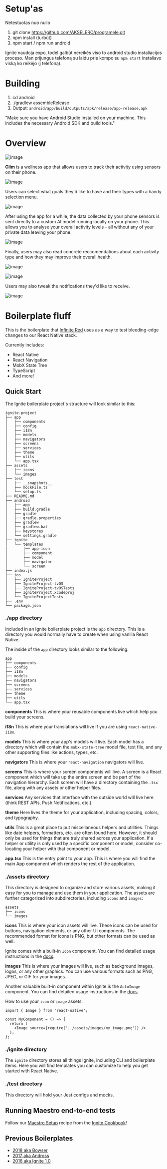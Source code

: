# Setup'as
Netestuotas nuo nulio
1. git clone https://github.com/AKSELERO/programele.git
2. npm install (turbūt)
3. npm start / npm run android

Ignite naudoja expo, todėl galbūt nereikės viso to android studio instaliacijos proceso. Man prijungus telefoną su laidu prie kompo su `npm start` instaliavo viską ko reikėjo (į telefoną).

# Building
1. cd android
2. ./gradlew assembleRelease
3. Output: `android/app/build/outputs/apk/release/app-release.apk`

"Make sure you have Android Studio installed on your machine. This includes the necessary Android SDK and build tools."

# Overview

![image](https://github.com/user-attachments/assets/87147308-73ae-4804-8f46-f142be03e99b)

**Glim** is a wellness app that allows users to track their activity using sensors on their phone.

![image](https://github.com/user-attachments/assets/50d3b2f3-b93f-4202-9ddd-7128d29206a0)

Users can select what goals they'd like to have and their types with a handy selection menu.

![image](https://github.com/user-attachments/assets/8b6a0ccd-058c-4ee9-9ddb-fbf85fdc14eb)

After using the app for a while, the data collected by your phone sensors is sent directly to a custom AI model running locally on your phone. This allows you to analyse your overall activity levels - all without any of your private data leaving your phone.

![image](https://github.com/user-attachments/assets/b1dbeb3a-b20a-4b4a-98ec-a117ad4dcb04)

Finally, users may also read concrete reccomendations about each activity type and how they may improve their overall health.

![image](https://github.com/user-attachments/assets/2ee1374f-2aca-4e75-8c6a-e160a2a7e30f)

![image](https://github.com/user-attachments/assets/63098b1a-667c-49d5-a6fb-f8cce5b2c3b3)

Users may also tweak the notifications they'd like to receive.

![image](https://github.com/user-attachments/assets/704314be-9719-47ef-baa9-d495ec1e9e7a)


# Boilerplate fluff

This is the boilerplate that [Infinite Red](https://infinite.red) uses as a way to test bleeding-edge changes to our React Native stack.

Currently includes:

- React Native
- React Navigation
- MobX State Tree
- TypeScript
- And more!

## Quick Start

The Ignite boilerplate project's structure will look similar to this:

```
ignite-project
├── app
│   ├── components
│   ├── config
│   ├── i18n
│   ├── models
│   ├── navigators
│   ├── screens
│   ├── services
│   ├── theme
│   ├── utils
│   └── app.tsx
├── assets
│   ├── icons
│   └── images
├── test
│   ├── __snapshots__
│   ├── mockFile.ts
│   └── setup.ts
├── README.md
├── android
│   ├── app
│   ├── build.gradle
│   ├── gradle
│   ├── gradle.properties
│   ├── gradlew
│   ├── gradlew.bat
│   ├── keystores
│   └── settings.gradle
├── ignite
│   └── templates
|       |── app-icon
│       ├── component
│       ├── model
│       ├── navigator
│       └── screen
├── index.js
├── ios
│   ├── IgniteProject
│   ├── IgniteProject-tvOS
│   ├── IgniteProject-tvOSTests
│   ├── IgniteProject.xcodeproj
│   └── IgniteProjectTests
├── .env
└── package.json

```

### ./app directory

Included in an Ignite boilerplate project is the `app` directory. This is a directory you would normally have to create when using vanilla React Native.

The inside of the `app` directory looks similar to the following:

```
app
├── components
├── config
├── i18n
├── models
├── navigators
├── screens
├── services
├── theme
├── utils
└── app.tsx
```

**components**
This is where your reusable components live which help you build your screens.

**i18n**
This is where your translations will live if you are using `react-native-i18n`.

**models**
This is where your app's models will live. Each model has a directory which will contain the `mobx-state-tree` model file, test file, and any other supporting files like actions, types, etc.

**navigators**
This is where your `react-navigation` navigators will live.

**screens**
This is where your screen components will live. A screen is a React component which will take up the entire screen and be part of the navigation hierarchy. Each screen will have a directory containing the `.tsx` file, along with any assets or other helper files.

**services**
Any services that interface with the outside world will live here (think REST APIs, Push Notifications, etc.).

**theme**
Here lives the theme for your application, including spacing, colors, and typography.

**utils**
This is a great place to put miscellaneous helpers and utilities. Things like date helpers, formatters, etc. are often found here. However, it should only be used for things that are truly shared across your application. If a helper or utility is only used by a specific component or model, consider co-locating your helper with that component or model.

**app.tsx** This is the entry point to your app. This is where you will find the main App component which renders the rest of the application.

### ./assets directory

This directory is designed to organize and store various assets, making it easy for you to manage and use them in your application. The assets are further categorized into subdirectories, including `icons` and `images`:

```
assets
├── icons
└── images
```

**icons**
This is where your icon assets will live. These icons can be used for buttons, navigation elements, or any other UI components. The recommended format for icons is PNG, but other formats can be used as well.

Ignite comes with a built-in `Icon` component. You can find detailed usage instructions in the [docs](https://github.com/infinitered/ignite/blob/master/docs/Components-Icon.md).

**images**
This is where your images will live, such as background images, logos, or any other graphics. You can use various formats such as PNG, JPEG, or GIF for your images.

Another valuable built-in component within Ignite is the `AutoImage` component. You can find detailed usage instructions in the [docs](https://github.com/infinitered/ignite/blob/master/docs/Components-AutoImage.md).

How to use your `icon` or `image` assets:

```
import { Image } from 'react-native';

const MyComponent = () => {
  return (
    <Image source={require('../assets/images/my_image.png')} />
  );
};
```

### ./ignite directory

The `ignite` directory stores all things Ignite, including CLI and boilerplate items. Here you will find templates you can customize to help you get started with React Native.

### ./test directory

This directory will hold your Jest configs and mocks.

## Running Maestro end-to-end tests

Follow our [Maestro Setup](https://ignitecookbook.com/docs/recipes/MaestroSetup) recipe from the [Ignite Cookbook](https://ignitecookbook.com/)!

## Previous Boilerplates

- [2018 aka Bowser](https://github.com/infinitered/ignite-bowser)
- [2017 aka Andross](https://github.com/infinitered/ignite-andross)
- [2016 aka Ignite 1.0](https://github.com/infinitered/ignite-ir-boilerplate-2016)
